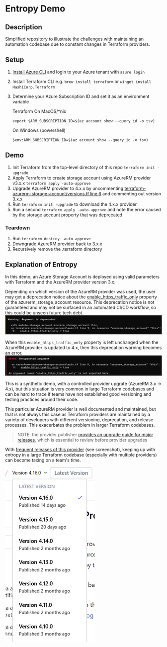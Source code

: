 # Entropy Demo
## Description
Simplified repository to illustrate the challenges with maintaining an automation codebase due to constant changes in Terraform providers.
## Setup
1. [Install Azure CLI](https://learn.microsoft.com/en-us/cli/azure/install-azure-cli) and login to your Azure tenant with `azure login`
1. Install Terraform CLI e.g. `brew install terraform` or `winget install HashiCorp.Terraform`
1. Determine your Azure Subscription ID and set it as an environment variable
    
    Terraform On MacOS/*nix
    ```
    export $ARM_SUBSCRIPTION_ID=$(az account show --query id -o tsv)
    ```
    On Windows (powershell)
    ```
    $env:ARM_SUBSCRIPTION_ID=$(az account show --query id -o tsv)
    ```
## Demo
1. Init Terraform from the top-level directory of this repo `terraform init -upgrade`
1. Apply Terraform to create storage account using AzureRM provider v3.x.x `terraform apply -auto-approve`
1. Upgrade AzureRM provider to 4.x.x by uncommenting [terraform-azurerm-storage-account/versions.tf line 6](https://github.com/dbenedic-insight/entropy-demo/blob/main/terraform-azurerm-storage-account/versions.tf#L6) and commenting out version 3.x.x
1. Run `terraform init -upgrade` to download the 4.x.x provider
1. Run a second `terraform apply -auto-approve` and note the error caused by the storage account property that was deprecated
### Teardown
1. Run `terraform destroy -auto-approve`
1. Downgrade AzureRM provider back to 3.x.x
1. Recursively remove the .terraform directory
## Explanation of Entropy
In this demo, an Azure Storage Account is deployed using valid parameters with Terraform and the AzureRM provider version 3.x.
 
Depending on which version of the AzureRM provider was used, the user may get a deprecation notice about the [enable_https_traffic_only](https://github.com/dbenedic-insight/entropy-demo/blob/main/terraform-azurerm-storage-account/main.tf#L9) property of the azurerm_storage_account resource. This deprecation notice is not guaranteed and may not be surfaced in an automated CI/CD workflow, so this could be unseen future tech debt.
![Storage Account property deprecation warning](.img/deprecation-warning.png)

When this `enable_https_traffic_only` property is left unchanged when the AzureRM provider is updated to 4.x, then this deprecation warning becomes an error.
![Storage Account property error](.img/property-error.png)

This is a synthetic demo, with a controlled provider upgrate (AzureRM 3.x -> 4.x), but this situation is very common in large Terraform codebases and can be hard to trace if teams have not established good versioning and testing practices around their code.

This particular AzureRM provider is well documented and maintained, but that is not always this case as Terraform providers are maintained by a variety of developers with different versioning, deprecation, and release processes. This exacerbates the problem in larger Terraform codebases.

> NOTE: the provider publisher [provides an upgrade guide for major releases](https://registry.terraform.io/providers/hashicorp/azurerm/latest/docs/guides/4.0-upgrade-guide#azurerm_storage_account), which is essential to review before provider upgrades

With [frequent releases of this provider](https://github.com/hashicorp/terraform-provider-azurerm/releases) (see screenshot), keeping up with entropy in a large Terraform codebase (especially with multiple providers) can become taxing on a team's time.

![AzureRM provider releases](.img/provider-releases.png)